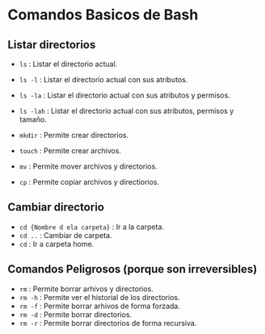 # Comandos Basicos de Bash

## Listar directorios

- `ls`      : Listar el directorio actual.
- `ls -l`   : Listar el directorio actual con sus atributos.
- `ls -la`  : Listar el directorio actual con sus atributos y permisos.
- `ls -lah` : Listar el directorio actual con sus atributos, permisos y tamaño.

- `mkdir` : Permite crear directorios.
- `touch` : Permite crear archivos.

- `mv` : Permite mover archivos y directorios.
- `cp` : Permite copiar archivos y directiorios.

## Cambiar directorio

- `cd {Nombre d ela carpeta}` : Ir a la carpeta.
- `cd ..`                     : Cambiar de carpeta.
- `cd`                        : Ir a carpeta home.

## Comandos Peligrosos (porque son irreversibles)

- `rm`    : Permite borrar arhivos y directorios.
- `rm -h` : Permite ver el historial de los directorios.
- `rm -f` : Permite borrar arhivos de forma forzada.
- `rm -d` : Permite borrar directorios.
- `rm -r` : Permite borrar directorios de forma recursiva.
